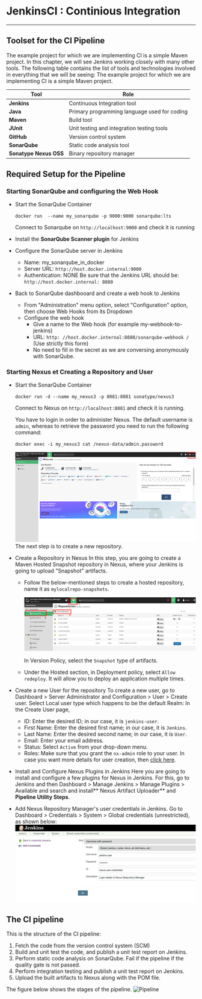 # JenkinsCI : Continious Integration
---

## Toolset for the CI Pipeline
The example project for which we are implementing CI is a simple Maven project. In
this chapter, we will see Jenkins working closely with many other tools. The following table
contains the list of tools and technologies involved in everything that we will be seeing:
   The example project for which we are implementing CI is a simple Maven project. 
   
   |   Tool | Role |
|---------|------------| 
|**Jenkins**| Continuous Integration tool|
|**Java**  |Primary programming language used for coding |
|**Maven** |Build tool|
|**JUnit** |Unit testing and integration testing tools |
|**GitHub** |Version control system |
|**SonarQube** |Static code analysis tool |
| **Sonatype Nexus OSS** |Binary repository manager|

## Required Setup for the Pipeline

### Starting SonarQube and configuring the Web Hook

- Start the SonarQube Container
  ```
  docker run  --name my_sonarqube -p 9000:9000 sonarqube:lts  
  ```
  Connect to Sonarqube on `http://localhost:9000` and check it is running

- Install the **SonarQube Scanner plugin** for Jenkins

- Configure the SonarQube server in Jenkins

     -  Name: my_sonarqube_in_docker
     -  Server URL: `http://host.docker.internal:9000`
     -  Authentication: NONE
     Be sure that the Jenkins URL should be:` http://host.docker.internal: 8080`

- Back to SonarQube dashbooard and create a web hook to Jenkins

   - From  "Administration" menu option, select "Configuration" option, then choose Web Hooks from its Dropdown
   - Configure the web hook
      - Give a name to the Web hook (for example my-webhook-to-jenkins)
      - URL: `http: //host.docker.internal:8080/sonarqube-webhook /` (Use strictly this form)
      - No need to fill in the secret as we are conversing anonymously with SonarQube.

### Starting Nexus et Creating a Repository and User

- Start the SonarQube Container
  ```shell
  docker run -d --name my_nexus3 -p 8081:8081 sonatype/nexus3  
  ```
  Connect to Nexus on `http://localhost:8081` and check it is running. 
  
  You have to login in order to administer Nexus.  The default username is `admin`, whereas to retrieve the password you need to run the following command:
  
   ```shell
   docker exec -i my_nexus3 cat /nexus-data/admin.password
   ```
   ![illustration](images/nexus_user.png)
   The next step is to create a new repository.

- Create a Repository in Nexus
  In this step, you are going to create a Maven Hosted Snapshot repository in Nexus, where your Jenkins is going to upload "Snapshot" artifacts.
   - Follow the below-mentioned steps to create a hosted repository, name it as `mylocalrepo-snapshots`.
  
     ![illustration](images/nexus_repository.png)
  
     In Version Policy, select the `Snapshot` type of artifacts.
   - Under the Hosted section, in Deployment policy, select `Allow redeploy`. It will allow you to deploy an application multiple times.
- Create a new User for the repository 
To create a new user, go to Dashboard > Server Administrator and Configuration > User > Create user. Select Local user type which happens to be the default Realm:
In the Create User page,
   - ID: Enter the desired ID; in our case, it is `jenkins-user`.
   - First Name: Enter the desired first name; in our case, it is `Jenkins`.
   - Last Name: Enter the desired second name; in our case, it is `User`.
   - Email: Enter your email address.
   - Status: Select `Active` from your drop-down menu.
   - Roles: Make sure that you grant the `nx-admin` role to your user.
     In case you want more details for user creation, then [click here](https://help.sonatype.com/repomanager3/security/users).

- Install and Configure Nexus Plugins in Jenkins
Here you are going to install and configure a few plugins for Nexus in Jenkins. For this, go to Jenkins and then Dashboard > Manage Jenkins > Manage Plugins > Available and search and install** Nexus Artifact Uploader** and **Pipeline Utility Steps**.

- Add Nexus Repository Manager's user credentials in Jenkins. Go to Dashboard > Credentials > System > Global credentials (unrestricted), as shown below:
![illustration](images/nexus_user_jenkins.png)

## The CI pipeline

This is the structure of the CI pipeline:
1. Fetch the code from the version control system (SCM) 
2. Build and unit test the code, and publish a unit test report on Jenkins.
3. Perform static code analysis on SonarQube. Fail if the pipeline if the quality  gate is not passed.
1. Perform integration testing and publish a unit test report on Jenkins.
2. Upload the built artifacts to Nexus along with the POM file.
   
The figure below shows the stages of the pipeline.
![Pipeline](images/pipelineStages.png)




